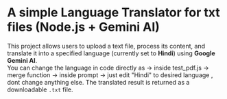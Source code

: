 # A simple Language Translator for txt files (Node.js + Gemini AI)

This project allows users to upload a text file, process its content, and translate it into a specified language (currently set to **Hindi**) using **Google Gemini AI**.  
You can change the language in code directly as -> inside test_pdf.js -> merge function -> inside prompt -> just edit "Hindi" to desired language , dont change anything else.
The translated result is returned as a downloadable `.txt` file.

